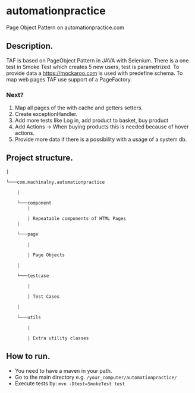 # automationpractice
Page Object Pattern on automationpractice.com

## Description.
TAF is based on PageObject Pattern in JAVA with Selenium. 
There is a one test in Smoke Test which creates 5 new users, test is parametrized.
To provide data a https://mockaroo.com is used with predefine schema.
To map web pages TAF use support of a PageFactory.

### Next?
1. Map all pages of the with cache and getters setters.
2. Create exceptionHandler.
3. Add more tests like Log in, add product to basket, buy product
4. Add Actions -> When buying products this is needed because of hover actions.
5. Provide more data if there is a possibility with a usage of a system db.

## Project structure.

    |
    
    └───com.machinalny.automationpractice
    
        |
        
        └───component
            |
            
            | Repeatable components of HTML Pages
        |
        
        └───page
        
            |
            
            | Page Objects
            
        |
        
        └───testcase
        
            |
            
            | Test Cases
            
        |
        
        └───utils
        
            |
            
            | Extra utility classes
            



## How to run.
* You need to have a maven in your path.
* Go to the main directory e.g. `/your_computer/automationpractice/`
* Execute tests by: `mvn -Dtest=SmokeTest test`
